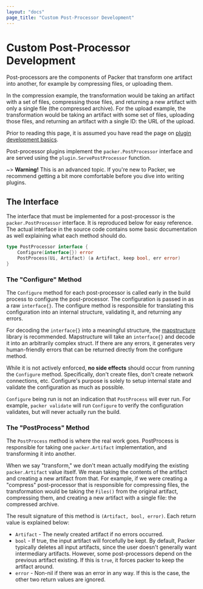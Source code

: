 ```yaml
---
layout: "docs"
page_title: "Custom Post-Processor Development"
---
```


# Custom Post-Processor Development

Post-processors are the components of Packer that transform one artifact
into another, for example by compressing files, or uploading them.

In the compression example, the transformation would be taking an artifact
with a set of files, compressing those files, and returning a new
artifact with only a single file (the compressed archive). For the
upload example, the transformation would be taking an artifact with
some set of files, uploading those files, and returning an artifact
with a single ID: the URL of the upload.

Prior to reading this page, it is assumed you have read the page on
[plugin development basics](/docs/extend/developing-plugins.html).

Post-processor plugins implement the `packer.PostProcessor` interface and
are served using the `plugin.ServePostProcessor` function.

~> **Warning!** This is an advanced topic. If you're new to Packer, we
recommend getting a bit more comfortable before you dive into writing plugins.


## The Interface

The interface that must be implemented for a post-processor is the
`packer.PostProcessor` interface. It is reproduced below for easy reference.
The actual interface in the source code contains some basic documentation as well explaining
what each method should do.

```go
type PostProcessor interface {
	Configure(interface{}) error
	PostProcess(Ui, Artifact) (a Artifact, keep bool, err error)
}
```

### The "Configure" Method

The `Configure` method for each post-processor is called early in the
build process to configure the post-processor. The configuration is passed
in as a raw `interface{}`. The configure method is responsible for translating
this configuration into an internal structure, validating it, and returning
any errors.

For decoding the `interface{}` into a meaningful structure, the
[mapstructure](https://github.com/mitchellh/mapstructure) library is
recommended. Mapstructure will take an `interface{}` and decode it into an
arbitrarily complex struct. If there are any errors, it generates very
human-friendly errors that can be returned directly from the configure
method.

While it is not actively enforced, **no side effects** should occur from
running the `Configure` method. Specifically, don't create files, don't
create network connections, etc. Configure's purpose is solely to setup
internal state and validate the configuration as much as possible.

`Configure` being run is not an indication that `PostProcess` will ever
run. For example, `packer validate` will run `Configure` to verify the
configuration validates, but will never actually run the build.

### The "PostProcess" Method

The `PostProcess` method is where the real work goes. PostProcess is
responsible for taking one `packer.Artifact` implementation, and transforming
it into another.

When we say "transform," we don't mean actually modifying the existing
`packer.Artifact` value itself. We mean taking the contents of the artifact
and creating a new artifact from that. For example, if we were creating
a "compress" post-processor that is responsible for compressing files,
the transformation would be taking the `Files()` from the original artifact,
compressing them, and creating a new artifact with a single file: the
compressed archive.

The result signature of this method is `(Artifact, bool, error)`. Each
return value is explained below:

* `Artifact` - The newly created artifact if no errors occurred.
* `bool` - If true, the input artifact will forcefully be kept. By default,
  Packer typically deletes all input artifacts, since the user doesn't generally
  want intermediary artifacts. However, some post-processors depend on the
  previous artifact existing. If this is `true`, it forces packer to keep the
  artifact around.
* `error` - Non-nil if there was an error in any way. If this is the case,
  the other two return values are ignored.
